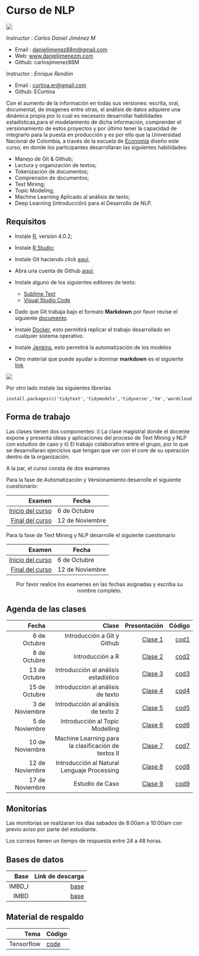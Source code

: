 # Curso  de NLP 

![](https://conflictos-ambientales.net/oca_bd/img/Logo%20UN.jpg)


Instructor : *Carlos Daniel Jiménez M*

* Email : danieljimenez88m@gmail.com
* Web: www.danieljimenezm.com
* Github: carlosjimenez88M


Instructor : *Enrique Rendón*

* Email : cortina.er@gmail.com
* Github: ECortina


Con el aumento de la información en todas sus versiones: escrita, oral, documental, de imagenes entre otras, el análisis de datos adquiere una dinámica propia por lo cual es necesario desarrollar habilidades estadísticas,para el modelamiento de dicha información, comprender el versionamiento de estos proyectos y por último tener la capacidad de integrarlo para la puesta en producción y es por ello que la Universidad Nacional de Colombia, a través de la escuela de [Economía](http://www.fce.unal.edu.co/pec.html)  diseño este curso, en donde los participantes desarrollaran las siguientes habilidades:

* Manejo de Git & Github;
* Lectura y organización de textos;
* Tokenización de documentos;
* Comprensión de documentos;
* Text Mining;
* Topic Modeling;
* Machine Learning Aplicado al análisis de texto;
* Deep Learning (introducción) para el Desarrollo de NLP.


## Requisitos


* Instale [R](https://www.icesi.edu.co/CRAN/), versión 4.0.2;
* Instale [R Studio](https://rstudio.com/products/rstudio/download/);
* Instale Git haciendo click [aquí](https://git-scm.com/);
* Abra una cuenta de Github [aquí](https://github.com/);
* Instale alguno de los siguientes editores de texto:
  + [Sublime Text](https://www.sublimetext.com/3)
  + [Visual Studio Code](https://code.visualstudio.com/download)

* Dado que Git trabaja bajo el formato **Markdown** por favor revise el siguiente [documento](https://guides.github.com/pdfs/markdown-cheatsheet-online.pdf).

* Instale [Docker](https://www.docker.com/), esto permitirá replicar el trabajo desarrollado en cualquier sistema operativo.

* Instale [Jenkins](https://www.jenkins.io/), esto permitirá la automatización de los modelos 


* Otro material que puede ayudar a dominar **markdown** es el siguiente [link](https://docs.github.com/es/github/writing-on-github/basic-writing-and-formatting-syntax)

![](https://miro.medium.com/max/1400/1*t5fqqkzm9lZc4V-hMxh79g.png)

Por otro lado instale las siguientes librerías

```{r}
install.packages(c('tidytext','tidymodels','tidyverse','tm','wordcloud','reshape2','stringr','ggrepel','ggraph','igraph','topicmodels','SnowballC','stopwords','magrittr','widyr','pdftools','lubridate','openNLP','cleanNLP','tidylo'))
```



## Forma de trabajo



Las clases tienen dos componentes: i) La clase magistral donde el docente expone y presenta ideas y aplicaciones del proceso de Text Mining y NLP con estudios de caso y ii) El trabajo colaborativo entre el grupo, por lo que se desarrollaran ejercicios que tengan que ver con el core de su operación dentro de la organización.


A la par, el curso consta de dos examenes 

Para la fase de Automatización y Versionamiento desarrolle el siguiente cuestionario:

|Examen|Fecha|
|-----:|-----|
|[Inicio del curso](https://docs.google.com/forms/d/1vMYu1IS4nJ0Fqnx-vgCxlm9DVg7un7_NJE8Kfekq9yw/edit?ts=5f681b8f)|6 de Octubre|
|[Final del curso](https://docs.google.com/forms/d/1EL2uyevVIEeUBmG7Cr6l3YqkCveBDETWnx58GGcxN2g/edit?ts=5f681ffc)|12 de Noviembre|

Para la fase de Text Mining y NLP desarrolle el siguiente cuestionario

|Examen|Fecha|
|-----:|-----|
|[Inicio del curso](https://docs.google.com/forms/d/1bjiMaLPnIjNCBOLaHDrjvc5UY_AaeJ2WUWz0WyFRWSg/edit)|6 de Octubre|
|[Final del curso](https://docs.google.com/forms/d/1BOJXEjxhyp_UBXhdx1-AqSjPDfBLBBT6Zp_oN3cqtzw/)|12 de Noviembre|


<center>Por favor realice los examenes en las fechas asignadas y escriba su nombre completo.</center>

## Agenda de las clases

|Fecha|Clase|Presentación|Código|
|----:|----:|------------:|----:|
|6 de Octubre|Introducción a Git y Github|[Clase 1](https://github.com/carlosjimenez88M/Github-Class/blob/master/Presentations/Clase-1.pdf)|[cod1](https://github.com/carlosjimenez88M/NLP_Course/blob/master/R.codes/Script_example.R)|
|8 de Octubre|Introducción a R|[Clase 2](https://github.com/carlosjimenez88M/NLP_Course/blob/master/Presentations/clase2.pdf)|[cod2](https://github.com/carlosjimenez88M/NLP_Course/blob/master/R.codes/Monitoria2.md)|
|13 de Octubre|Introducción al análisis estadístico|[Clase 3](https://github.com/carlosjimenez88M/NLP_Course/blob/master/Presentations/Clase3.pdf)|[cod3](https://github.com/carlosjimenez88M/NLP_Course/blob/master/R.codes/Clase3-15oct.Rmd)|
|15 de Octubre|Introducción al análisis de texto|[Clase 4](https://github.com/carlosjimenez88M/NLP_Course/blob/master/Presentations/text%20mining.pdf)|[cod4](https://github.com/carlosjimenez88M/NLP_Course/blob/master/R.codes/Clase4Majors.Rmd)|
|3 de Noviembre |Introducción al análisis de texto 2|[Clase 5](https://github.com/carlosjimenez88M/NLP_Course/blob/master/Presentations/clase5.pdf)|[cod5](https://github.com/carlosjimenez88M/NLP_Course/blob/master/R.codes/Introducci%C3%B3n-al-Text-Mining.md)|
|5 de Noviembre |Introducción al Topic Modelling|[Clase 6]()|[cod6](https://github.com/carlosjimenez88M/NLP_Course/blob/master/R.codes/clase6.Rmd)|
|10 de Noviembre |Machine Learning para la clasificación de textos II|[Clase 7]()|[cod7]()|
|12 de Noviembre |Introducción al Natural Lenguaje Processing|[Clase 8](https://github.com/carlosjimenez88M/NLP_Course/blob/master/Presentations/tensorflow.pdf)|[cod8](https://github.com/carlosjimenez88M/NLP_Course/blob/master/R.codes/Clasificaci%C3%B3n-de-textos.Rmd)|
|17 de Noviembre|Estudio de Caso|[Clase 9]()|[cod9]()|


## Monitorías

Las monitorias se realizaran los días sabados de 8:00am a 10:00am con previo aviso por parte del estudiante.

Los correos tienen un tiempo de respuesta entre 24 a 48 horas.

## Bases de datos 

|Base|Link de descarga|
|---:|---------------:|
|IMBD_I|[base](https://github.com/carlosjimenez88M/NLP_Course/blob/master/Bases_de_datos/IMDB-Movie-Data.csv)|
|IMBD|[base](https://github.com/carlosjimenez88M/NLP_Course/blob/master/Bases_de_datos/movie_review.csv)|


## Material de respaldo

|Tema|Código|
|---:|------|
|Tensorflow|[code](https://github.com/carlosjimenez88M/NLP_Course/blob/master/R.codes/Tensorflow%201.Rmd)|
